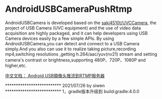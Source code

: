 AndroidUSBCameraPushRtmp
============   
AndroidUSBCamera is developed based on the [saki4510t/UVCCamera](https://github.com/saki4510t/UVCCamera), the project of USB Camera (UVC equipment) and the use of video data acquisition are highly packaged, and it can help developers using USB Camera devices easily by a few simple APIs. By using AndroidUSBCamera,you can detect and connect to a USB Camera simply.And you also can use it to realize taking picture,recording mp4,switching resolutions ,getting h.264/aac/yuv(nv21) stream and setting  camera's contrast or brightness,supporting 480P、720P、1080P and higher,etc.

[中文文档： Android USB摄像头推流到RTMP服务器](https://blog.csdn.net/liu3364575/article/details/80289813)

************************** 2021/07/26 by siwen ************************** 
1，gradle版本升级到 build:gradle:4.0.0
